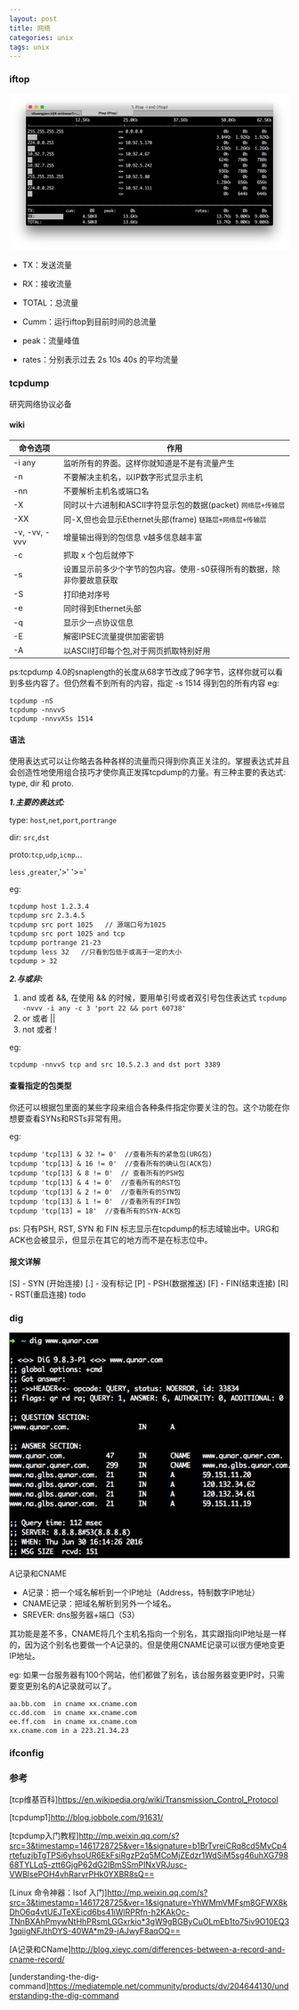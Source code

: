 ```yaml
---
layout: post
title: 网络
categories: unix
tags: unix
---
```











### iftop

![iftop](/images/network/iftop.png)

*   TX：发送流量

*   RX：接收流量

*   TOTAL：总流量

*   Cumm：运行iftop到目前时间的总流量

*   peak：流量峰值

*   rates：分别表示过去 2s 10s 40s 的平均流量

### tcpdump

研究网络协议必备

#### wiki

|命令选项|作用|
|-|-|
|-i any|  监听所有的界面。这样你就知道是不是有流量产生|
|-n| 不要解决主机名，以IP数字形式显示主机|
|-nn|不要解析主机名或端口名|
|-X|同时以十六进制和ASCII字符显示包的数据(packet) `网络层+传输层`|
|-XX|同-X,但也会显示Ethernet头部(frame) `链路层+网络层+传输层`|
|-v, -vv, -vvv|增量输出得到的包信息 v越多信息越丰富|
|-c|抓取 x 个包后就停下|
|-s|设置显示前多少个字节的包内容。使用-s0获得所有的数据，除非你要故意获取|
|-S|打印绝对序号|
|-e|同时得到Ethernet头部|
|-q|显示少一点协议信息|
|-E|解密IPSEC流量提供加密密钥|
|-A|以ASCII打印每个包,对于网页抓取特别好用|

ps:tcpdump 4.0的snaplength的长度从68字节改成了96字节，这样你就可以看到多些内容了。但仍然看不到所有的内容，指定 -s 1514 得到包的所有内容
eg:

    tcpdump -nS
    tcpdump -nnvvS
    tcpdump -nnvvXSs 1514

#### 语法

使用表达式可以让你略去各种各样的流量而只得到你真正关注的。掌握表达式并且会创造性地使用组合技巧才使你真正发挥tcpdump的力量。有三种主要的表达式: type, dir 和 proto.

***1.主要的表达式:***

type: `host`,`net`,`port`,`portrange`

dir: `src`,`dst`

proto:`tcp`,`udp`,`icmp`...

`less` ,`greater`,'>' '>='

eg:

    tcpdump host 1.2.3.4
    tcpdump src 2.3.4.5
    tcpdump src port 1025   // 源端口号为1025
    tcpdump src port 1025 and tcp
    tcpdump portrange 21-23
    tcpdump less 32   //只看到包低于或高于一定的大小
    tcpdump > 32

***2.与或非:***

1.  and 或者 &&, 在使用 && 的时候，要用单引号或者双引号包住表达式 `tcpdump -nvvv -i any -c 3 'port 22 && port 60738'`
2.  or 或者 \|\|
3.  not 或者 !

eg:

    tcpdump -nnvvS tcp and src 10.5.2.3 and dst port 3389

#### 查看指定的包类型

你还可以根据包里面的某些字段来组合各种条件指定你要关注的包。这个功能在你想要查看SYNs和RSTs非常有用。

eg:

    tcpdump 'tcp[13] & 32 != 0'  //查看所有的紧急包(URG包)
    tcpdump 'tcp[13] & 16 != 0'  //查看所有的确认包(ACK包)
    tcpdump 'tcp[13] & 8 != 0'  // 查看所有的PSH包
    tcpdump 'tcp[13] & 4 != 0'  //查看所有的RST包
    tcpdump 'tcp[13] & 2 != 0'  //查看所有的SYN包
    tcpdump 'tcp[13] & 1 != 0'  //查看所有的FIN包
    tcpdump 'tcp[13] = 18'  //查看所有的SYN-ACK包

ps:
只有PSH, RST, SYN 和 FIN 标志显示在tcpdump的标志域输出中。URG和ACK也会被显示，但显示在其它的地方而不是在标志位中。

#### 报文详解

\[S\] - SYN (开始连接)
\[.\] - 没有标记
\[P\] - PSH(数据推送)
\[F\] - FIN(结束连接)
\[R\] - RST(重启连接)
todo

### dig

![dig](/images/network/dig.png)

A记录和CNAME

* A记录：把一个域名解析到一个IP地址（Address，特制数字IP地址）
* CNAME记录：把域名解析到另外一个域名。
* SREVER: dns服务器+端口（53）

其功能是差不多，CNAME将几个主机名指向一个别名，其实跟指向IP地址是一样的，因为这个别名也要做一个A记录的。但是使用CNAME记录可以很方便地变更IP地址。

eg: 如果一台服务器有100个网站，他们都做了别名，该台服务器变更IP时，只需要变更别名的A记录就可以了。

    aa.bb.com  in cname xx.cname.com
    cc.dd.com  in cname xx.cname.com
    ee.ff.com  in cname xx.cname.com
    xx.cname.com in a 223.21.34.23

### ifconfig




### 参考

[tcp维基百科]<https://en.wikipedia.org/wiki/Transmission_Control_Protocol>

[tcpdump1]<http://blog.jobbole.com/91631/>

[tcpdump入门教程]<http://mp.weixin.qq.com/s?src=3&timestamp=1461728725&ver=1&signature=b1BrTvreiCRq8cd5MvCp4rtefuzjbTgTPSi6yhsoUR6EkFsiRgzP2q5MCoMjZEdzr1WdSiM5sg46uhXG79868TYLLq5-ztt6GjgP62dG2lBmSSmPINxVRJusc-VWBlsePOH4vhRarvrPHk0YXBR8sQ==>

[Linux 命令神器：lsof 入门]<http://mp.weixin.qq.com/s?src=3&timestamp=1461728725&ver=1&signature=YhWMmVMFsm8GFWX8kDhO6q4vtUEJTeXEicd6bs41iWlRPRfn-h2KAkOc-TNnBXAhPmywNtHhPRsmLGGxrkio*3gW9gBGByCuOLmEb1to75iv9O10EQ31gqiigNFJthDYS-40WA*m29-jAJwyF8aqOQ==>

[A记录和CName]<http://blog.xieyc.com/differences-between-a-record-and-cname-record/>

[understanding-the-dig-command]<https://mediatemple.net/community/products/dv/204644130/understanding-the-dig-command>
